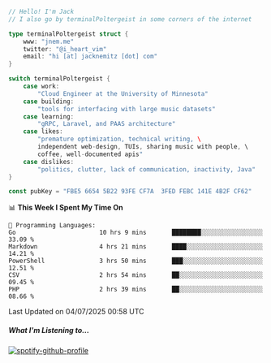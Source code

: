 ```go
// Hello! I'm Jack
// I also go by terminalPoltergeist in some corners of the internet

type terminalPoltergeist struct {
    www: "jnem.me"
    twitter: "@i_heart_vim"
    email: "hi [at] jacknemitz [dot] com"
}

switch terminalPoltergeist {
    case work:
        "Cloud Engineer at the University of Minnesota"
    case building:
        "tools for interfacing with large music datasets"
    case learning:
        "gRPC, Laravel, and PAAS architecture"
    case likes:
        "premature optimization, technical writing, \
        independent web-design, TUIs, sharing music with people, \
        coffee, well-documented apis"
    case dislikes:
        "politics, clutter, lack of communication, inactivity, Java"
}

const pubKey = "FBE5 6654 5B22 93FE CF7A  3FED FEBC 141E 4B2F CF62"
```

<!--START_SECTION:waka-->
📊 **This Week I Spent My Time On** 

```text
💬 Programming Languages: 
Go                       10 hrs 9 mins       ████████░░░░░░░░░░░░░░░░░   33.09 % 
Markdown                 4 hrs 21 mins       ████░░░░░░░░░░░░░░░░░░░░░   14.21 % 
PowerShell               3 hrs 50 mins       ███░░░░░░░░░░░░░░░░░░░░░░   12.51 % 
CSV                      2 hrs 54 mins       ██░░░░░░░░░░░░░░░░░░░░░░░   09.45 % 
PHP                      2 hrs 39 mins       ██░░░░░░░░░░░░░░░░░░░░░░░   08.66 % 
```


 Last Updated on 04/07/2025 00:58 UTC
<!--END_SECTION:waka-->

##### What I'm Listening to...

[![spotify-github-profile](https://jnem.me/listening-item?maxAge=2592000)](https://jnem.me/listening)
